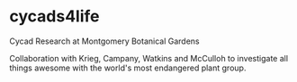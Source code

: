 # cycads4life
Cycad Research at Montgomery Botanical Gardens

Collaboration with Krieg, Campany, Watkins and McCulloh to investigate all things awesome with the world's most endangered plant group.

